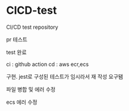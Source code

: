 # CICD-test
CI/CD test repository

pr 테스트

test 완료

ci : github action
cd : aws ecr,ecs 

구현.
jest로 구성된 테스트가 임시라서 재 작성 요구됌

파일 병합 및 에러 수정

ecs 에러 수정
